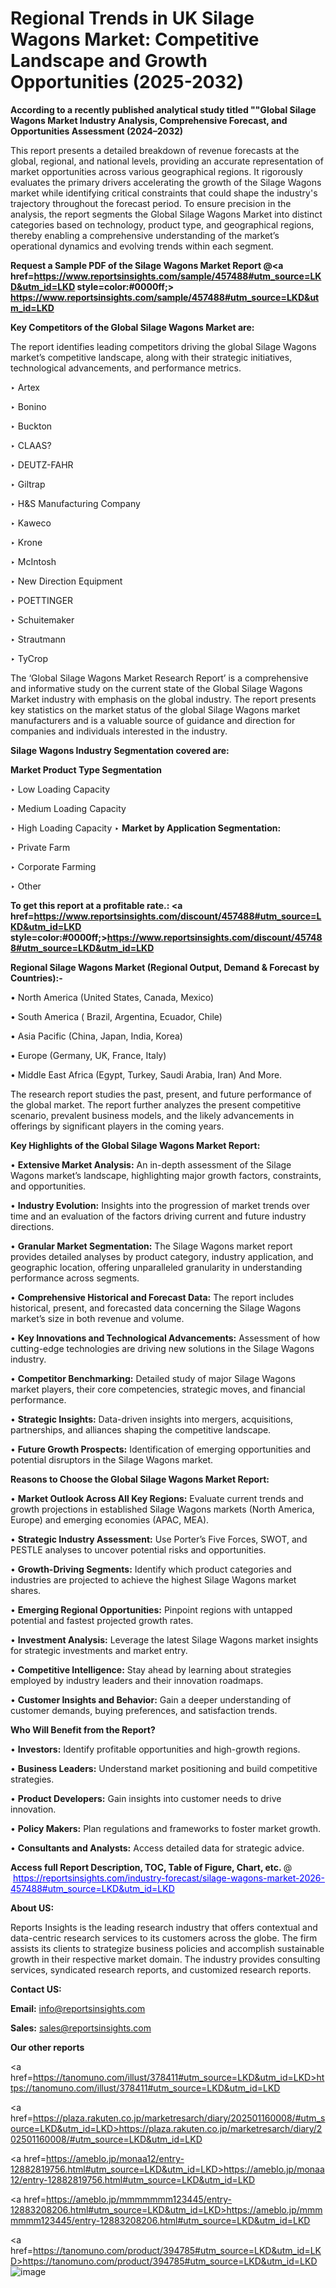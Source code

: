 # Regional Trends in UK Silage Wagons Market: Competitive Landscape and Growth Opportunities (2025-2032)

<strong>According to a recently published analytical study titled ""Global Silage Wagons Market Industry Analysis, Comprehensive Forecast, and Opportunities Assessment (2024–2032)</strong>

This report presents a detailed breakdown of revenue forecasts at the global, regional, and national levels, providing an accurate representation of market opportunities across various geographical regions. It rigorously evaluates the primary drivers accelerating the growth of the Silage Wagons market while identifying critical constraints that could shape the industry's trajectory throughout the forecast period. To ensure precision in the analysis, the report segments the Global Silage Wagons Market into distinct categories based on technology, product type, and geographical regions, thereby enabling a comprehensive understanding of the market’s operational dynamics and evolving trends within each segment.

<strong>Request a Sample PDF of the Silage Wagons Market Report </strong><strong>@<a href=https://www.reportsinsights.com/sample/457488#utm_source=LKD&utm_id=LKD style=color:#0000ff;> https://www.reportsinsights.com/sample/457488#utm_source=LKD&utm_id=LKD</a></strong></font>

<strong>Key Competitors of the Global Silage Wagons Market are:</strong>

The report identifies leading competitors driving the global Silage Wagons market’s competitive landscape, along with their strategic initiatives, technological advancements, and performance metrics.

‣ Artex

‣ Bonino

‣ Buckton

‣ CLAAS?

‣ DEUTZ-FAHR

‣ Giltrap

‣ H&S Manufacturing Company

‣ Kaweco

‣ Krone

‣ McIntosh

‣ New Direction Equipment

‣ POETTINGER

‣ Schuitemaker

‣ Strautmann

‣ TyCrop

The ‘Global Silage Wagons Market Research Report’ is a comprehensive and informative study on the current state of the Global Silage Wagons Market industry with emphasis on the global industry. The report presents key statistics on the market status of the global Silage Wagons market manufacturers and is a valuable source of guidance and direction for companies and individuals interested in the industry.

<strong>Silage Wagons Industry Segmentation covered are:</strong>

<strong>Market Product Type Segmentation</strong>

‣ Low Loading Capacity

‣ Medium Loading Capacity

‣ High Loading Capacity
‣ 
<strong>Market by Application Segmentation:</strong>

‣ Private Farm

‣ Corporate Farming

‣ Other

<strong>To get this report at a profitable rate.: <a href=https://www.reportsinsights.com/discount/457488#utm_source=LKD&utm_id=LKD style=color:#0000ff;>https://www.reportsinsights.com/discount/457488#utm_source=LKD&utm_id=LKD</a></strong></font>

<strong>Regional Silage Wagons Market (Regional Output, Demand &amp; Forecast by Countries):-</strong>

• North America (United States, Canada, Mexico)

• South America ( Brazil, Argentina, Ecuador, Chile)

• Asia Pacific (China, Japan, India, Korea)

• Europe (Germany, UK, France, Italy)

• Middle East Africa (Egypt, Turkey, Saudi Arabia, Iran) And More.

The research report studies the past, present, and future performance of the global market. The report further analyzes the present competitive scenario, prevalent business models, and the likely advancements in offerings by significant players in the coming years.

<strong>Key Highlights of the Global Silage Wagons Market Report:</strong>

• <strong>Extensive Market Analysis:</strong> An in-depth assessment of the Silage Wagons market’s landscape, highlighting major growth factors, constraints, and opportunities.

• <strong>Industry Evolution:</strong> Insights into the progression of market trends over time and an evaluation of the factors driving current and future industry directions.

• <strong>Granular Market Segmentation:</strong> The Silage Wagons market report provides detailed analyses by product category, industry application, and geographic location, offering unparalleled granularity in understanding performance across segments.

• <strong>Comprehensive Historical and Forecast Data:</strong> The report includes historical, present, and forecasted data concerning the Silage Wagons market’s size in both revenue and volume.

• <strong>Key Innovations and Technological Advancements:</strong> Assessment of how cutting-edge technologies are driving new solutions in the Silage Wagons industry.

• <strong>Competitor Benchmarking:</strong> Detailed study of major Silage Wagons market players, their core competencies, strategic moves, and financial performance.

• <strong>Strategic Insights:</strong> Data-driven insights into mergers, acquisitions, partnerships, and alliances shaping the competitive landscape.

• <strong>Future Growth Prospects:</strong> Identification of emerging opportunities and potential disruptors in the Silage Wagons market.

<strong>Reasons to Choose the Global Silage Wagons Market Report:</strong>

• <strong>Market Outlook Across All Key Regions:</strong> Evaluate current trends and growth projections in established Silage Wagons markets (North America, Europe) and emerging economies (APAC, MEA).

• <strong>Strategic Industry Assessment:</strong> Use Porter’s Five Forces, SWOT, and PESTLE analyses to uncover potential risks and opportunities.

• <strong>Growth-Driving Segments:</strong> Identify which product categories and industries are projected to achieve the highest Silage Wagons market shares.

• <strong>Emerging Regional Opportunities:</strong> Pinpoint regions with untapped potential and fastest projected growth rates.

• <strong>Investment Analysis:</strong> Leverage the latest Silage Wagons market insights for strategic investments and market entry.

• <strong>Competitive Intelligence:</strong> Stay ahead by learning about strategies employed by industry leaders and their innovation roadmaps.

• <strong>Customer Insights and Behavior:</strong> Gain a deeper understanding of customer demands, buying preferences, and satisfaction trends.

<strong>Who Will Benefit from the Report?</strong>

• <strong>Investors:</strong> Identify profitable opportunities and high-growth regions.

• <strong>Business Leaders:</strong> Understand market positioning and build competitive strategies.

• <strong>Product Developers:</strong> Gain insights into customer needs to drive innovation.

• <strong>Policy Makers:</strong> Plan regulations and frameworks to foster market growth.

• <strong>Consultants and Analysts:</strong> Access detailed data for strategic advice.
</ul>
<strong>Access full Report Description, TOC, Table of Figure, Chart, etc. </strong>@  <a href=https://reportsinsights.com/industry-forecast/silage-wagons-market-2026-457488#utm_source=LKD&utm_id=LKD style=color:#0000ff;>https://reportsinsights.com/industry-forecast/silage-wagons-market-2026-457488#utm_source=LKD&utm_id=LKD</a></font>

<strong><strong>About US</strong>:</strong>

Reports Insights is the leading research industry that offers contextual and data-centric research services to its customers across the globe. The firm assists its clients to strategize business policies and accomplish sustainable growth in their respective market domain. The industry provides consulting services, syndicated research reports, and customized research reports.

<strong>Contact US:</strong>

<p class=""""><b>Email:</b> <a href=mailto:info@reportsinsights.com>info@reportsinsights.com</a></p>
<p class=""""><b>Sales:</b> <a href=mailto:sales@reportsinsights.com>sales@reportsinsights.com</a></p>

<strong>Our other reports</strong>

<a href=https://tanomuno.com/illust/378411#utm_source=LKD&utm_id=LKD>https://tanomuno.com/illust/378411#utm_source=LKD&utm_id=LKD</a>

<a href=https://plaza.rakuten.co.jp/marketresarch/diary/202501160008/#utm_source=LKD&utm_id=LKD>https://plaza.rakuten.co.jp/marketresarch/diary/202501160008/#utm_source=LKD&utm_id=LKD</a>

<a href=https://ameblo.jp/monaa12/entry-12882819756.html#utm_source=LKD&utm_id=LKD>https://ameblo.jp/monaa12/entry-12882819756.html#utm_source=LKD&utm_id=LKD</a>

<a href=https://ameblo.jp/mmmmmmm123445/entry-12883208206.html#utm_source=LKD&utm_id=LKD>https://ameblo.jp/mmmmmmm123445/entry-12883208206.html#utm_source=LKD&utm_id=LKD</a>

<a href=https://tanomuno.com/product/394785#utm_source=LKD&utm_id=LKD>https://tanomuno.com/product/394785#utm_source=LKD&utm_id=LKD</a>
![image](https://github.com/user-attachments/assets/36612804-2bcd-44a3-933a-4668bca98e01)
